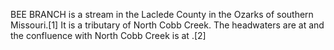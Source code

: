 BEE BRANCH is a stream in the Laclede County in the Ozarks of southern Missouri.[1] It is a tributary of North Cobb Creek. The headwaters are at and the confluence with North Cobb Creek is at .[2]

